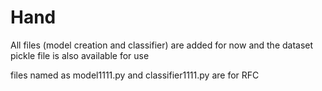 # Hand

All files (model creation and classifier) are added for now and the dataset pickle file is also available for use

files named as model1111.py and classifier1111.py are for RFC
